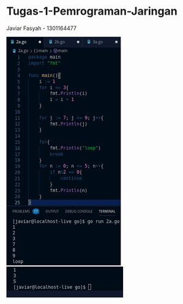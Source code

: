 # Tugas-1-Pemrograman-Jaringan
Javiar Fasyah - 1301164477

![Code Program Pertama No. 2](/screenshot/2a_0.png)
![Output Program Kedua No. 2](/screenshot/2a_1.png)
